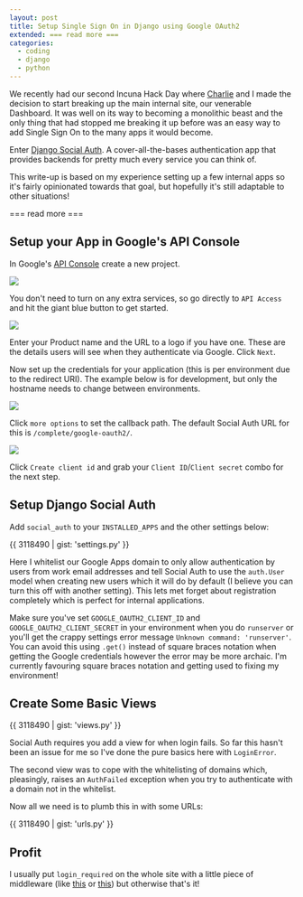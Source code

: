 ```yaml
---
layout: post
title: Setup Single Sign On in Django using Google OAuth2
extended: === read more ===
categories:
  - coding
  - django
  - python
---
```


We recently had our second Incuna Hack Day where [Charlie](http://www.github.com/meshy) and I made the decision to start breaking up the main internal site, our venerable Dashboard. It was well on its way to becoming a monolithic beast and the only thing that had stopped me breaking it up before was an easy way to add Single Sign On to the many apps it would become.

Enter [Django Social Auth](http://django-social-auth.readthedocs.org/en/latest/index.html). A cover-all-the-bases authentication app that provides backends for pretty much every service you can think of.

This write-up is based on my experience setting up a few internal apps so it's fairly opinionated towards that goal, but hopefully it's still adaptable to other situations!

=== read more ===

## Setup your App in Google's API Console
In Google's [API Console](https://code.google.com/apis/console) create a new project.

![](http://f.cl.ly/items/1i353P2Q162K3G440o0R/Screen%20Shot%202012-07-15%20at%2021.11.02.png)

You don't need to turn on any extra services, so go directly to `API Access` and hit the giant blue button to get started.

![](http://f.cl.ly/items/323j183V3n0j0s1H1A2p/Screen%20Shot%202012-07-15%20at%2021.12.26.png)

Enter your Product name and the URL to a logo if you have one. These are the details users will see when they authenticate via Google. Click `Next`.

Now set up the credentials for your application (this is per environment due to the redirect URI). The example below is for development, but only the hostname needs to change between environments.

![](http://f.cl.ly/items/3f2M0e0r0z3D120X1f2z/Screen%20Shot%202012-07-15%20at%2021.16.47.png)

Click `more options` to set the callback path. The default Social Auth URL for this is `/complete/google-oauth2/`.

![](http://f.cl.ly/items/3q2P0j173i2Q000r3i24/Screen%20Shot%202012-07-15%20at%2021.21.40.png)

Click `Create client id` and grab your `Client ID`/`Client secret` combo for the next step.


## Setup Django Social Auth
Add `social_auth` to your `INSTALLED_APPS` and the other settings below:

{{ 3118490 | gist: 'settings.py' }}

Here I whitelist our Google Apps domain to only allow authentication by users from work email addresses and tell Social Auth to use the `auth.User` model when creating new users which it will do by default (I believe you can turn this off with another setting). This lets met forget about registration completely which is perfect for internal applications.

Make sure you've set `GOOGLE_OAUTH2_CLIENT_ID` and `GOOGLE_OAUTH2_CLIENT_SECRET` in your environment when you do `runserver` or you'll get the crappy settings error message `Unknown command: 'runserver'`. You can avoid this using `.get()` instead of square braces notation when getting the Google credentials however the error may be more archaic. I'm currently favouring square braces notation and getting used to fixing my environment!



## Create Some Basic Views

{{ 3118490 | gist: 'views.py' }}

Social Auth requires you add a view for when login fails. So far this hasn't been an issue for me so I've done the pure basics here with `LoginError`.

The second view was to cope with the whitelisting of domains which, pleasingly, raises an `AuthFailed` exception when you try to authenticate with a domain not in the whitelist.

Now all we need is to plumb this in with some URLs:

{{ 3118490 | gist: 'urls.py' }}


## Profit
I usually put `login_required` on the whole site with a little piece of middleware (like [this](http://djangosnippets.org/snippets/1179/) or [this](http://djangosnippets.org/snippets/1220/)) but otherwise that's it!

